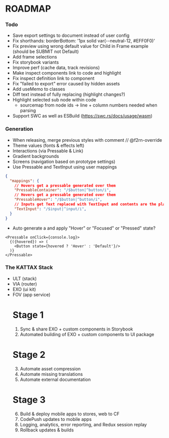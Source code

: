 # ROADMAP

### Todo
- Save export settings to document instead of user config
- Fix shorthands: borderBottom: '1px solid var(--neutral-12, #EFF0F0)'
- Fix preview using wrong default value for Child in Frame example (should be SUBMIT not Default)
- Add frame selections
- Fix storybook variants
- Improve perf (cache data, track revisions)
- Make inspect components link to code and highlight
- Fix inspect definition link to component
- Fix "failed to export" error caused by hidden assets
- Add useMemo to classes
- Diff text instead of fully replacing (highlight changes?)
- Highlight selected sub node within code
  - sourcemap from node ids -> line + column numbers needed when parsing
- Support SWC as well as ESBuild (https://swc.rs/docs/usage/wasm)

### Generation
- When releasing, merge previous styles with comment // @f2rn-override
- Theme values (fonts & effects left)
- Interactions (via Pressable & Link)
- Gradient backgrounds
- Screens (navigation based on prototype settings)
- Use Pressable and TextInput using user mappings
```json
{
  "mappings": {
    // Hovers get a pressable generated over them
    "PressableContainer": "/$button|^button/i",
    // Hovers get a pressable generated over them
    "PressableHover": "/$button|^button/i",
    // Inputs get Text replaced with TextInput and contents are the placeholder attr
    "TextInput": "/$input|^input/i",
  }
}
```
- Auto generate a <Pressable> and apply "Hover" or "Focused" or "Pressed" state?
```tsx
<Pressable onClick={console.log}>
  {({hovered}) => (
    <Button state={hovered ? 'Hover' : 'Default'}/>
  )}
</Pressable>
```

### The KATTAX Stack
- ULT (stack)
- VIA (router)
- EXO (ui kit)
- FOV (app service)
  # Stage 1
  1. Sync & share EXO + custom components in Storybook
  2. Automated building of EXO + custom components to UI package
  # Stage 2
  3. Automate asset compression
  4. Automate missing translations
  5. Automate external documentation
  # Stage 3
  6. Build & deploy mobile apps to stores, web to CF
  7. CodePush updates to mobile apps
  8. Logging, analytics, error reporting, and Redux session replay
  9. Rollback updates & builds
